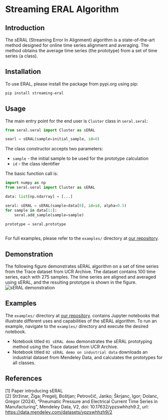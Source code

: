 # Streaming ERAL Algorithm

## Introduction
The sERAL (Streaming Error In Alignment) algorithm is a state-of-the-art method designed for online time series alignment and averaging.
The method obtains the average time series (the prototype) from a set of time series (a class).

## Installation

To use ERAL, please install the package from pypi.org using pip:
```bash
pip install streaming-eral
```

## Usage

The main entry point for the end user is `Cluster` class in `seral.seral`:

```py
from seral.seral import Cluster as sERAL

searl = sERAL(sample=initial_sample, id=0)
```

The class constructor accepts two parameters:
- `sample` - the initial sample to be used for the prototype calculation
- `id` - the class identifier

The basic function call is:

```py
import numpy as np
from seral.seral import Cluster as sERAL

data: list[np.ndarray] = [...]

seral: sERAL = sERAL(sample=data[0], id=id, alpha=0.5)
for sample in data[1:]:
    seral.add_sample(sample=sample)

prototype = seral.prototype
    
```

For full examples, please refer to the `examples/` directory at [our repository](https://repo.ijs.si/zstrzinar/streaming-eral).


## Demonstration
The following figure demonstrates sERAL algorithm on a set of time series from the Trace dataset from UCR Archive. The dataset contains 100 time series, each with 275 samples. The time series are aligned and averaged using sERAL, and the resulting prototype is shown in the figure.
![sERAL demonstration]([docs/assets/trace.png](https://repo.ijs.si/zstrzinar/streaming-eral/-/blob/ef7140394485fe04efb1cf1ab7dd0820fd6b5151/docs/assets/trace.png))

## Examples

The `examples/` directory at [our repository](https://repo.ijs.si/zstrzinar/streaming-eral). contains Jupyter notebooks that illustrate different uses and capabilities of the sERAL algorithm. 
To run an example, navigate to the `examples/` directory and execute the desired notebook.

- Notebook titled `01 sERAL demo` demonstrates the sERAL prototyping method using the Trace dataset from UCR Archive.
- Notebook titled `02 sERAL demo on industrial data` downloads an industrial dataset from Mendeley Data, and calculates the prototypes for all classes.


## References
[1] Paper introducing sERAL\
[2] Stržinar, Žiga; Pregelj, Boštjan; Petrovčič, Janko; Škrjanc, Igor; Dolanc, Gregor (2024), “Pneumatic Pressure and Electrical Current Time Series in Manufacturing”, Mendeley Data, V2, doi: 10.17632/ypzswhhzh9.2, url: https://data.mendeley.com/datasets/ypzswhhzh9/2
